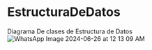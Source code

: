 # EstructuraDeDatos
Diagrama De clases de Estructura de Datos
![WhatsApp Image 2024-06-26 at 12 13 09 AM](https://github.com/user-attachments/assets/501dae7c-4b51-4112-a598-c5e117de9e46)
